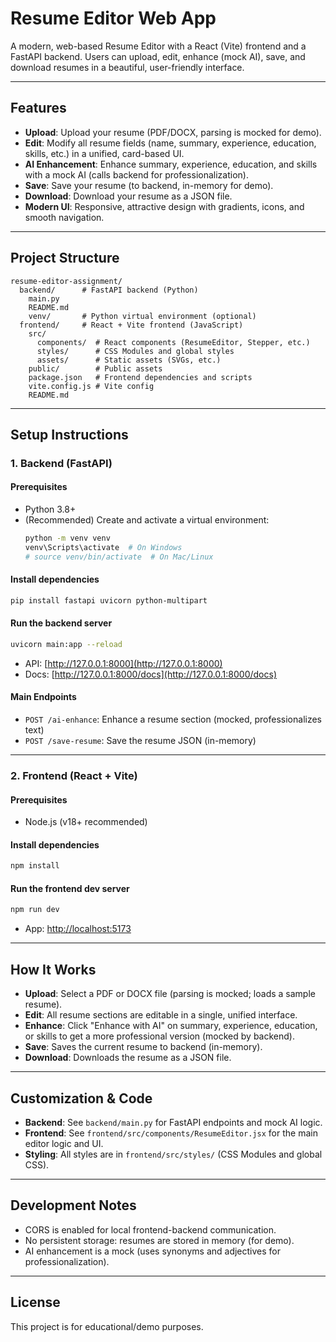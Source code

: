 # Resume Editor Web App

A modern, web-based Resume Editor with a React (Vite) frontend and a FastAPI backend. Users can upload, edit, enhance (mock AI), save, and download resumes in a beautiful, user-friendly interface.

---

## Features

- **Upload**: Upload your resume (PDF/DOCX, parsing is mocked for demo).
- **Edit**: Modify all resume fields (name, summary, experience, education, skills, etc.) in a unified, card-based UI.
- **AI Enhancement**: Enhance summary, experience, education, and skills with a mock AI (calls backend for professionalization).
- **Save**: Save your resume (to backend, in-memory for demo).
- **Download**: Download your resume as a JSON file.
- **Modern UI**: Responsive, attractive design with gradients, icons, and smooth navigation.

---

## Project Structure

```
resume-editor-assignment/
  backend/      # FastAPI backend (Python)
    main.py
    README.md
    venv/       # Python virtual environment (optional)
  frontend/     # React + Vite frontend (JavaScript)
    src/
      components/  # React components (ResumeEditor, Stepper, etc.)
      styles/      # CSS Modules and global styles
      assets/      # Static assets (SVGs, etc.)
    public/        # Public assets
    package.json   # Frontend dependencies and scripts
    vite.config.js # Vite config
    README.md
```

---

## Setup Instructions

### 1. Backend (FastAPI)

#### Prerequisites
- Python 3.8+
- (Recommended) Create and activate a virtual environment:
  ```sh
  python -m venv venv
  venv\Scripts\activate  # On Windows
  # source venv/bin/activate  # On Mac/Linux
  ```

#### Install dependencies
```sh
pip install fastapi uvicorn python-multipart
```

#### Run the backend server
```sh
uvicorn main:app --reload
```
- API: [http://127.0.0.1:8000](http://127.0.0.1:8000)
- Docs: [http://127.0.0.1:8000/docs](http://127.0.0.1:8000/docs)

#### Main Endpoints
- `POST /ai-enhance`: Enhance a resume section (mocked, professionalizes text)
- `POST /save-resume`: Save the resume JSON (in-memory)

---

### 2. Frontend (React + Vite)

#### Prerequisites
- Node.js (v18+ recommended)

#### Install dependencies
```sh
npm install
```

#### Run the frontend dev server
```sh
npm run dev
```
- App: [http://localhost:5173](http://localhost:5173)

---

## How It Works

- **Upload**: Select a PDF or DOCX file (parsing is mocked; loads a sample resume).
- **Edit**: All resume sections are editable in a single, unified interface.
- **Enhance**: Click "Enhance with AI" on summary, experience, education, or skills to get a more professional version (mocked by backend).
- **Save**: Saves the current resume to backend (in-memory).
- **Download**: Downloads the resume as a JSON file.

---

## Customization & Code

- **Backend**: See `backend/main.py` for FastAPI endpoints and mock AI logic.
- **Frontend**: See `frontend/src/components/ResumeEditor.jsx` for the main editor logic and UI.
- **Styling**: All styles are in `frontend/src/styles/` (CSS Modules and global CSS).

---

## Development Notes

- CORS is enabled for local frontend-backend communication.
- No persistent storage: resumes are stored in memory (for demo).
- AI enhancement is a mock (uses synonyms and adjectives for professionalization).

---

## License

This project is for educational/demo purposes. 
